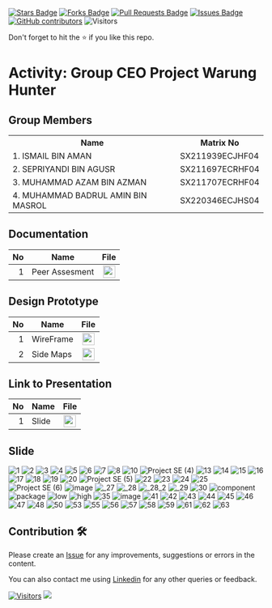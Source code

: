 <a href="https://github.com/drshahizan/software-engineering/stargazers"><img src="https://img.shields.io/github/stars/drshahizan/software-engineering" alt="Stars Badge"/></a>
<a href="https://github.com/drshahizan/software-engineering/network/members"><img src="https://img.shields.io/github/forks/drshahizan/software-engineering" alt="Forks Badge"/></a>
<a href="https://github.com/drshahizan/software-engineering/pulls"><img src="https://img.shields.io/github/issues-pr/drshahizan/software-engineering" alt="Pull Requests Badge"/></a>
<a href="https://github.com/drshahizan/software-engineering/issues"><img src="https://img.shields.io/github/issues/drshahizan/software-engineering" alt="Issues Badge"/></a>
<a href="https://github.com/drshahizan/software-engineering/graphs/contributors"><img alt="GitHub contributors" src="https://img.shields.io/github/contributors/drshahizan/software-engineering?color=2b9348"></a>
![Visitors](https://api.visitorbadge.io/api/visitors?path=https%3A%2F%2Fgithub.com%2Fdrshahizan%2Fsoftware-engineering&labelColor=%23d9e3f0&countColor=%23697689&style=flat)


Don't forget to hit the :star: if you like this repo.

# Activity: Group CEO Project Warung Hunter

## Group Members
<table>
  <tr>
    <th>Name</th>
    <th>Matrix No</th>
  </tr>
  <tr>
    <td>1.  ISMAIL BIN AMAN</td>
    <td>SX211939ECJHF04</td>
  </tr>
    <tr>
    <td>2. SEPRIYANDI BIN AGUSR</td>
    <td>SX211697ECRHF04</td>
  </tr>
    <tr>
    <td>3. MUHAMMAD AZAM BIN AZMAN</td>
    <td>SX211707ECRHF04</td>
  </tr>
    <tr>
    <td>4. MUHAMMAD BADRUL AMIN BIN MASROL</td>
    <td>SX220346ECJHS04</td>
  </tr>
</table>

## Documentation
| No | Name |File | 
| -----:| ----- | :------: | 
|1| Peer Assesment | <a href="https://github.com/drshahizan/learn-php/blob/main/project/3-web/submission/CEO/Warung_hunterv1.0/PEER%20REVIEW%20ASSESSMENT.docx" ><img src="https://raw.githubusercontent.com/drshahizan/software-engineering/main/images/document1.png" width="24px" height="24px" ></a>|

## Design Prototype
| No | Name |File | 
| -----:| ----- | :------: | 
|1| WireFrame | <a href="https://www.figma.com/file/UmASKyECRTO8jXwErgflDk/WireFrame?type=design&node-id=0%3A1&mode=design&t=kaEnbLKObmQ4imB0-1"><img src="https://raw.githubusercontent.com/drshahizan/software-engineering/fa23f96100aedccb8c634fba496ebcfc9968b9ee/images/figma.svg" width="24px" height="24px" ></a>|
|2| Side Maps| <a href="https://www.figma.com/file/ZJm924nXNxQBA4aGT2YN8i/Side-Maps?type=design&mode=design&t=aYAXZbhHz4bGdGdH-1" ><img src="https://raw.githubusercontent.com/drshahizan/software-engineering/fa23f96100aedccb8c634fba496ebcfc9968b9ee/images/figma.svg" width="24px" height="24px" ></a>|

## Link to Presentation
| No | Name |File | 
| -----:| ----- | :------: | 
|1| Slide  | <a href="https://www.canva.com/design/DAFoBuyF-j0/aL5ii0P_2ZRJ_Kwhxsodsw/edit?utm_content=DAFoBuyF-j0&utm_campaign=designshare&utm_medium=link2&utm_source=sharebutton"><img src="https://github.com/drshahizan/learn-php/blob/main/project/3-web/submission/CEO/Warung_hunterv1.0/images/Canva_icon_2021.svg.png" width="24px" height="24px" ></a>|

## Slide
![1](https://github.com/drshahizan/software-engineering/assets/128159572/57aee530-a2bd-4511-9ce9-f20cdb029a6d)
![2](https://github.com/drshahizan/software-engineering/assets/128159572/251974e3-7add-4355-a20f-84664dc5587a)
![3](https://github.com/drshahizan/software-engineering/assets/128159572/d4725ca6-112f-40ee-9631-b3f3db375f48)
![4](https://github.com/drshahizan/software-engineering/assets/128159572/6b020a53-cd23-49ae-bab8-3ffdd13ff01b)
![5](https://github.com/drshahizan/software-engineering/assets/128159572/101de197-55ca-4bd8-ac52-925ac293f2ba)
![6](https://github.com/drshahizan/software-engineering/assets/128159572/8b30fd6f-0fed-40a1-b273-e1de0359d7ac)
![7](https://github.com/drshahizan/software-engineering/assets/128159572/0e7ab154-6f2c-4486-9c0a-1f44efad3f54)
![8](https://github.com/drshahizan/software-engineering/assets/128159572/633b263d-1f9c-4a77-ba6c-94af52c4bd23)
![10](https://github.com/drshahizan/software-engineering/assets/128159572/0bda5e07-d5ea-4d54-bbe3-d254b965d65e)
![Project SE (4)](https://github.com/drshahizan/software-engineering/assets/128159572/e8bf91ed-dbea-4628-8db0-14aef81f3647)
![13](https://github.com/drshahizan/software-engineering/assets/128159572/3a5e6ff2-b7f6-42fc-9861-d3e533e5062c)
![14](https://github.com/drshahizan/software-engineering/assets/128159572/395dbc75-78a7-480d-b6ee-b9875224c107)
![15](https://github.com/drshahizan/software-engineering/assets/128159572/3fd18f97-980a-4f38-823b-b9a4c34b8498)
![16](https://github.com/drshahizan/software-engineering/assets/128159572/51ae7fe5-b101-43c2-93cc-7ae12cfbd135)
![17](https://github.com/drshahizan/software-engineering/assets/128159572/45ae0c83-686a-4210-b36c-b822d66ae8f3)
![18](https://github.com/drshahizan/software-engineering/assets/128159572/29fefcee-3490-4f38-80e1-0877f668cd29)
![19](https://github.com/drshahizan/software-engineering/assets/128159572/92fb825e-81eb-4879-b84f-27297a6d21b4)
![20](https://github.com/drshahizan/software-engineering/assets/128159572/3a6b53bc-7197-4184-8fbc-5fb888b0aaa4)
![Project SE (5)](https://github.com/drshahizan/software-engineering/assets/128159572/99b7a5d3-3ac8-4712-872d-7650a66e4255)
![22](https://github.com/drshahizan/software-engineering/assets/128159572/35c029f8-b786-497e-be3e-8604b6f30a4d)
![23](https://github.com/drshahizan/software-engineering/assets/128159572/005c447e-a25a-4b7c-a7cf-7f0f386d9eb8)
![24](https://github.com/drshahizan/software-engineering/assets/128159572/23283916-4ecd-42b5-9e4f-dc5da466917f)
![25](https://github.com/drshahizan/software-engineering/assets/128159572/79a82afb-03e3-4d69-9a9c-6904d2776b57)
![Project SE (6)](https://github.com/drshahizan/software-engineering/assets/128159572/03e130ef-9300-4361-a195-340f2ca91dbe)
![image](https://github.com/drshahizan/software-engineering/assets/128159572/4c93b0c2-ff3c-4b71-b37e-7933f4a1c1ef)
![_27](https://github.com/drshahizan/software-engineering/assets/128159572/5a003261-192e-4597-82a9-de7d1c9e21c3)
![_28](https://github.com/drshahizan/software-engineering/assets/128159572/c6a4138a-ce86-420a-aca7-b31cec3d5e70)
![_28_2](https://github.com/drshahizan/software-engineering/assets/128159572/0ee9f999-8fe4-43d2-b5c0-1fe7addb4f56)
![_29](https://github.com/drshahizan/software-engineering/assets/128159572/a6791923-ea96-4980-a164-1e8337281deb)
![30](https://github.com/drshahizan/software-engineering/assets/128159572/95b4ad87-b4fa-4380-82fe-247f659f5b2e)
![component](https://github.com/drshahizan/software-engineering/assets/128159572/eca42697-2ed7-4bf3-a414-e0964688bf20)
![package](https://github.com/drshahizan/software-engineering/assets/128159572/131af381-2aac-4aa6-aff3-9cd1b84f1eb8)
![low](https://github.com/drshahizan/software-engineering/assets/128159572/89bace39-a624-4556-a11b-f09b59b30ee6)
![high](https://github.com/drshahizan/software-engineering/assets/128159572/9f98cbdd-5283-4ada-8ed8-2a9a7744a6d9)
![35](https://github.com/drshahizan/software-engineering/assets/128159572/ae14c367-145f-4c0f-8d37-daefa9754562)
![image](https://github.com/drshahizan/software-engineering/assets/128159572/a86084f9-4838-4551-a795-370d62852255)
![41](https://github.com/drshahizan/software-engineering/assets/128159572/4aed5b7f-c02a-4b2d-a67e-02e9fb37ad42)
![42](https://github.com/drshahizan/software-engineering/assets/128159572/d51647dc-6cb3-47a2-85c9-e2c093983b71)
![43](https://github.com/drshahizan/software-engineering/assets/128159572/ed21410c-84d7-43b4-aac9-27e5b419ce1b)
![44](https://github.com/drshahizan/software-engineering/assets/128159572/ca0e0974-d6e1-49e3-8631-d2f3ed14a552)
![45](https://github.com/drshahizan/software-engineering/assets/128159572/0f1212e1-7c72-4d0c-8682-13a9c0f30df0)
![46](https://github.com/drshahizan/software-engineering/assets/128159572/c62bb848-0998-4b2f-a4c7-791b01a548d3)
![47](https://github.com/drshahizan/software-engineering/assets/128159572/28520741-ad5f-4a07-b3de-6ad7c7127955)
![48](https://github.com/drshahizan/software-engineering/assets/128159572/5b4c5978-52ac-40d2-9c12-c05be220c68b)
![50](https://github.com/drshahizan/software-engineering/assets/128159572/8fd0856b-71cd-4e90-b66b-fc76036cac5c)
![53](https://github.com/drshahizan/software-engineering/assets/128159572/73137fad-a8a2-4131-ae5d-f24ab132fa7b)
![55](https://github.com/drshahizan/software-engineering/assets/128159572/2a65d504-a866-4b96-b798-dbcd458dcb2b)
![56](https://github.com/drshahizan/software-engineering/assets/128159572/9e95e536-beeb-4f73-87ba-a708d65e54ee)
![57](https://github.com/drshahizan/software-engineering/assets/128159572/2afd4066-7007-492e-8af2-4823186a35a5)
![58](https://github.com/drshahizan/software-engineering/assets/128159572/ae652be4-9e4e-4194-afe0-19cdf33b793f)
![59](https://github.com/drshahizan/software-engineering/assets/128159572/018e13aa-1278-4fa0-964e-bc41dabbb689)
![61](https://github.com/drshahizan/software-engineering/assets/128159572/85aec682-5dc2-4551-b21d-6538a087eb13)
![62](https://github.com/drshahizan/software-engineering/assets/128159572/46c1ecf6-49fc-4ddb-91a5-2ff71156513c)
![63](https://github.com/drshahizan/software-engineering/assets/128159572/7f38b949-2537-4fe1-a9b2-086385f59bfb)

## Contribution 🛠️
Please create an [Issue](https://github.com/drshahizan/software-engineering/issues) for any improvements, suggestions or errors in the content.

You can also contact me using [Linkedin](https://www.linkedin.com/in/drshahizan/) for any other queries or feedback.

[![Visitors](https://api.visitorbadge.io/api/visitors?path=https%3A%2F%2Fgithub.com%2Fdrshahizan&labelColor=%23697689&countColor=%23555555&style=plastic)](https://visitorbadge.io/status?path=https%3A%2F%2Fgithub.com%2Fdrshahizan)
![](https://hit.yhype.me/github/profile?user_id=81284918)


